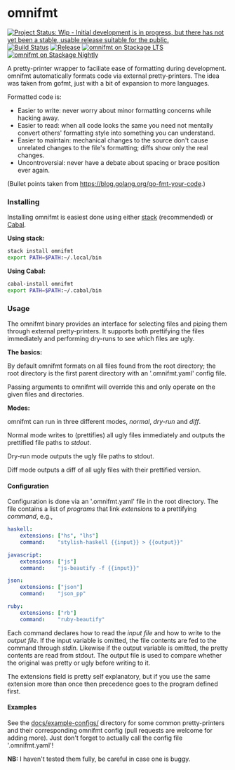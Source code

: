 # omnifmt

[![Project Status: Wip - Initial development is in progress, but there has not yet been a stable, usable release suitable for the public.](http://www.repostatus.org/badges/1.0.0/wip.svg)](http://www.repostatus.org/#wip)
[![Build Status](https://travis-ci.org/hjwylde/omnifmt.svg?branch=master)](https://travis-ci.org/hjwylde/omnifmt)
[![Release](https://img.shields.io/github/release/hjwylde/omnifmt.svg)](https://github.com/hjwylde/omnifmt/releases/latest)
[![omnifmt on Stackage LTS](https://www.stackage.org/package/omnifmt/badge/lts)](https://www.stackage.org/lts/package/omnifmt)
[![omnifmt on Stackage Nightly](https://www.stackage.org/package/omnifmt/badge/nightly)](https://www.stackage.org/nightly/package/omnifmt)

A pretty-printer wrapper to faciliate ease of formatting during development.
omnifmt automatically formats code via external pretty-printers.
The idea was taken from gofmt, just with a bit of expansion to more languages.

Formatted code is:

* Easier to write: never worry about minor formatting concerns while hacking away.
* Easier to read: when all code looks the same you need not mentally convert others' formatting
  style into something you can understand.
* Easier to maintain: mechanical changes to the source don't cause unrelated changes to the file's
  formatting; diffs show only the real changes.
* Uncontroversial: never have a debate about spacing or brace position ever again.

(Bullet points taken from https://blog.golang.org/go-fmt-your-code.)

### Installing

Installing omnifmt is easiest done using either
    [stack](https://github.com/commercialhaskell/stack) (recommended) or
    [Cabal](https://github.com/haskell/cabal).

**Using stack:**

```bash
stack install omnifmt
export PATH=$PATH:~/.local/bin
```

**Using Cabal:**

```bash
cabal-install omnifmt
export PATH=$PATH:~/.cabal/bin
```

### Usage

The omnifmt binary provides an interface for selecting files and piping them through external
    pretty-printers.
It supports both prettifying the files immediately and performing dry-runs to see which files are
    ugly.

**The basics:**

By default omnifmt formats on all files found from the root directory;
    the root directory is the first parent directory with an '.omnifmt.yaml' config file.

Passing arguments to omnifmt will override this and only operate on the given files and directories.

**Modes:**

omnifmt can run in three different modes, *normal*, *dry-run* and *diff*.

Normal mode writes to (prettifies) all ugly files immediately and outputs the prettified file paths
    to *stdout*.

Dry-run mode outputs the ugly file paths to stdout.

Diff mode outputs a diff of all ugly files with their prettified version.

#### Configuration

Configuration is done via an '.omnifmt.yaml' file in the root directory.
The file contains a list of *programs* that link *extensions* to a prettifying *command*, e.g.,
```yaml
haskell:
    extensions: ["hs", "lhs"]
    command:    "stylish-haskell {{input}} > {{output}}"

javascript:
    extensions: ["js"]
    command:    "js-beautify -f {{input}}"

json:
    extensions: ["json"]
    command:    "json_pp"

ruby:
    extensions: ["rb"]
    command:    "ruby-beautify"
```

Each command declares how to read the *input file* and how to write to the *output file*.
If the input variable is omitted, the file contents are fed to the command through *stdin*.
Likewise if the output variable is omitted, the pretty contents are read from stdout.
The output file is used to compare whether the original was pretty or ugly before writing to it.

The extensions field is pretty self explanatory, but if you use the same extension more than once
    then precedence goes to the program defined first.

#### Examples

See the [docs/example-configs/](https://github.com/hjwylde/omnifmt/tree/master/docs/example-configs/)
    directory for some common pretty-printers and their corresponding omnifmt config (pull requests
    are welcome for adding more).
Just don't forget to actually call the config file '.omnifmt.yaml'!

**NB:** I haven't tested them fully, be careful in case one is buggy.

